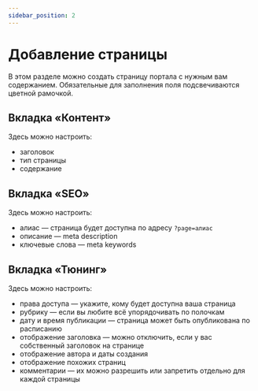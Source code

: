 ```yaml
---
sidebar_position: 2
---
```


# Добавление страницы
В этом разделе можно создать страницу портала с нужным вам содержанием. Обязательные для заполнения поля подсвечиваются цветной рамочкой.

## Вкладка «Контент»
Здесь можно настроить:
* заголовок
* тип страницы
* содержание

## Вкладка «SEO»
Здесь можно настроить:
* алиас — страница будет доступна по адресу `?page=алиас`
* описание — meta description
* ключевые слова — meta keywords

## Вкладка «Тюнинг»
Здесь можно настроить:
* права доступа — укажите, кому будет доступна ваша страница
* рубрику — если вы любите всё упорядочивать по полочкам
* дату и время публикации — страница может быть опубликована по расписанию
* отображение заголовка — можно отключить, если у вас собственный заголовок на странице
* отображение автора и даты создания
* отображение похожих страниц
* комментарии — их можно разрешить или запретить отдельно для каждой страницы
